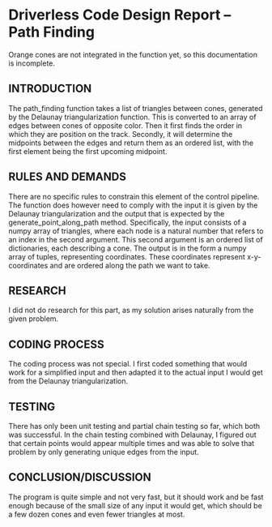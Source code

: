 # Driverless Code Design Report – Path Finding

Orange cones are not integrated in the function yet, so this documentation is incomplete.

## INTRODUCTION
[//]: # (Write a short introduction about the component that you have been working on. Also give a short explanation of the chapters to come.)
The path_finding function takes a list of triangles between cones, generated by the Delaunay triangularization function.
This is converted to an array of edges between cones of opposite color.
Then it first finds the order in which they are position on the track.
Secondly, it will determine the midpoints between the edges and return them as an ordered list, with the first element being the first upcoming midpoint.

## RULES AND DEMANDS
[//]: # (Are there any rules to which your part has to comply? Are there any other demands from other teams or people to which your part has to comply?)
There are no specific rules to constrain this element of the control pipeline.
The function does however need to comply with the input it is given by the Delaunay triangularization and the output that is expected by the generate_point_along_path method.
Specifically, the input consists of a numpy array of triangles, where each node is a natural number that refers to an index in the second argument.
This second argument is an ordered list of dictionaries, each describing a cone.
The output is in the form a numpy array of tuples, representing coordinates.
These coordinates represent x-y-coordinates and are ordered along the path we want to take.

## RESEARCH
[//]: # (What is the research you have done? Link to any important documents. Summarize why you made the decision you have made.) 
I did not do research for this part, as my solution arises naturally from the given problem.

## CODING PROCESS
[//]: # (Summarize how the coding process went.)
The coding process was not special.
I first coded something that would work for a simplified input and then adapted it to the actual input I would get from the Delaunay triangularization.

## TESTING
[//]: # (Explanation and results of unit testing, chain testing, and practical tests.) 
There has only been unit testing and partial chain testing so far, which both was successful.
In the chain testing combined with Delaunay, I figured out that certain points would appear multiple times and was able to solve that problem by only generating unique edges from the input.

## CONCLUSION/DISCUSSION
The program is quite simple and not very fast, but it should work and be fast enough because of the small size of any input it would get, which should be a few dozen cones and even fewer triangles at most.
